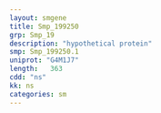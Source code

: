 ```yaml
---
layout: smgene
title: Smp_199250
grp: Smp_19
description: "hypothetical protein"
smp: Smp_199250.1
uniprot: "G4M1J7"
length:   363
cdd: "ns"
kk: ns
categories: sm
---
```

